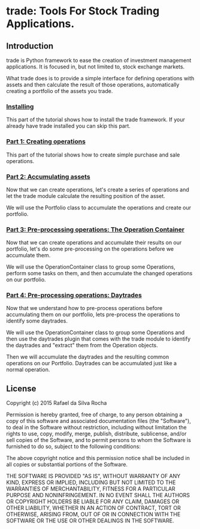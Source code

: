 # trade: Tools For Stock Trading Applications.

## Introduction
trade is Python framework to ease the creation of investment management
applications. It is focused in, but not limited to, stock exchange markets.

What trade does is to provide a simple interface for defining operations
with assets and then calculate the result of those operations, automatically
creating a portfolio of the assets you trade.


### [Installing](part_0)
This part of the tutorial shows how to install the trade framework.
If your already have trade installed you can skip this part.


### [Part 1: Creating operations](part_1)
This part of the tutorial shows how to create simple purchase and
sale operations.


### [Part 2: Accumulating assets](part_2)
Now that we can create operations, let's create a series of operations
and let the trade module calculate the resulting position of the asset.

We will use the Portfolio class to accumulate the operations and create
our portfolio.


### [Part 3: Pre-processing operations: The Operation Container](part_3)
Now that we can create operations and accumulate their results on our
portfolio, let's do some pre-processing on the operations before we
accumulate them.

We will use the OperationContainer class to group some Operations, perform
some tasks on them, and then accumulate the changed operations on our
portfolio.


### [Part 4: Pre-processing operations: Daytrades](part_4)
Now that we understand how to pre-process operations before accumulating
them on our portfolio, lets pre-process the operations to identify some
daytrades.

We will use the OperationContainer class to group some Operations and then
use the daytrades plugin that comes with the trade module to identify
the daytrades and "extract" them from the Operation objects.

Then we will accumulate the daytrades and the resulting common operations
on our Portfolio. Daytrades can be accumulated just like a normal operation.



## License
Copyright (c) 2015 Rafael da Silva Rocha

Permission is hereby granted, free of charge, to any person obtaining a copy
of this software and associated documentation files (the "Software"), to deal
in the Software without restriction, including without limitation the rights
to use, copy, modify, merge, publish, distribute, sublicense, and/or sell
copies of the Software, and to permit persons to whom the Software is
furnished to do so, subject to the following conditions:

The above copyright notice and this permission notice shall be included in
all copies or substantial portions of the Software.

THE SOFTWARE IS PROVIDED "AS IS", WITHOUT WARRANTY OF ANY KIND, EXPRESS OR
IMPLIED, INCLUDING BUT NOT LIMITED TO THE WARRANTIES OF MERCHANTABILITY,
FITNESS FOR A PARTICULAR PURPOSE AND NONINFRINGEMENT. IN NO EVENT SHALL THE
AUTHORS OR COPYRIGHT HOLDERS BE LIABLE FOR ANY CLAIM, DAMAGES OR OTHER
LIABILITY, WHETHER IN AN ACTION OF CONTRACT, TORT OR OTHERWISE, ARISING FROM,
OUT OF OR IN CONNECTION WITH THE SOFTWARE OR THE USE OR OTHER DEALINGS IN
THE SOFTWARE.
